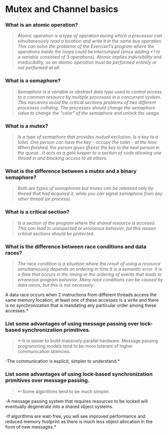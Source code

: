 # Mutex and Channel basics

### What is an atomic operation?
> *Atomic operation is a type of operation during which a processor can simultaneously read a location and write it in the same bus operation. This can solve the problems of the Exercise1's program where the operations inside the loops could be interrumped (since adding +1 to a variable consisted of 3 operations). Atomic implies indivisibility and irreducibility, so an atomic operation must be performed entirely or not performed at all.*

### What is a semaphore?
> *Semaphore is a variable or abstract data type used to control access to a common resource by multiple processes in a concurrent system. This mecanins avoid the critical sections problems of two different processes colliding. The processes should change the semaphore value to change the "color" of the semaphore and unlock the usage.*

### What is a mutex?
> *Is a type of semaphore that provides mutual exclusion. Is a key to a toilet. One person can have the key - occupy the toilet - at the time. When finished, the person gives (frees) the key to the next person in the queue.. It acts as a gate keeper to a section of code allowing one thread in and blocking access to all others.*

### What is the difference between a mutex and a binary semaphore?
> *Both are types of semaphores but mutex can be released only by thread that had acquired it, while you can signal semaphore from any other thread (or process).*

### What is a critical section?
> *Is a section of the program where the shared resource is accesed. This can lead to unexpected or erroneous behavior, for this reason critical sections should be protected.*

### What is the difference between race conditions and data races?
 > *The race condition is a situation where the result of using a resource simultaneously depends on ordering in time.It is a semantic error. It is a flaw that occurs in the timing or the ordering of events that leads to erroneous program behavior. Many race conditions can be caused by data races, but this is not necessary.*
 
 A data race occurs when 2 instructions from different threads access the same memory location, at least one of these accesses is a write and there is no synchronization that is mandating any particular order among these accesses.*

### List some advantages of using message passing over lock-based synchronization primitives.
> *-It is easier to build massively parallel hardware. Message passing programming models tend to be more tolerant of higher communication latencies.

-The communication is explicit, simpler to understand.*

### List some advantages of using lock-based synchronization primitives over message passing.
> *-Some algorithms tend to be much simpler.

-A message passing system that requires resources to be locked will eventually degenerate into a shared object systems.

-If algorithms are wait-free, you will see improved performance and reduced memory footprint as there is much less object allocation in the form of new messages.*
